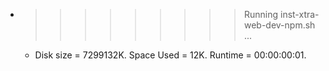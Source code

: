 * >>>>>>>>> Running inst-xtra-web-dev-npm.sh ...
  * Disk size = 7299132K. Space Used = 12K. Runtime = 00:00:00:01.
